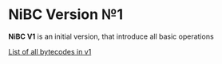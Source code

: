 # NiBC Version №1

**NiBC V1** is an initial version, that introduce all basic operations

[List of all bytecodes in v1](LIST.md) 